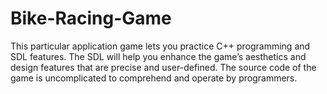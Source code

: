 # Bike-Racing-Game
This particular application game lets you practice C++ programming and SDL features. The SDL will help you enhance the game’s aesthetics and design features that are precise and user-defined. The source code of the game is uncomplicated to comprehend and operate by programmers.
